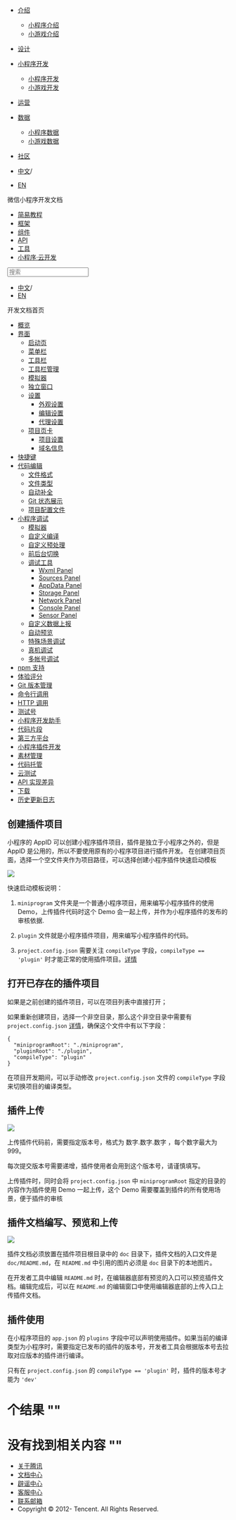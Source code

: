 <div class="book with-summary">

<div class="head">

<div class="head_box">

# [](javascript:; "_('微信公众平台 小程序')")

<div class="header_ctrls">

*   [介绍](javascript:;)
    *   [小程序介绍](https://developers.weixin.qq.com/miniprogram/introduction/index.html?t=18101520)
    *   [小游戏介绍](https://developers.weixin.qq.com/minigame/introduction/index.html?t=18101520)
*   [设计](https://developers.weixin.qq.com/miniprogram/design/index.html?t=18101520)
*   [小程序开发](javascript:;)
    *   [小程序开发](https://developers.weixin.qq.com/miniprogram/dev/index.html?t=18101520)
    *   [小游戏开发](https://developers.weixin.qq.com/minigame/dev/index.html?t=18101520)
*   [运营](https://developers.weixin.qq.com/miniprogram/product/index.html?t=18101520)
*   [数据](javascript:;)
    *   [小程序数据](https://developers.weixin.qq.com/miniprogram/analysis/index.html?t=18101520)
    *   [小游戏数据](https://developers.weixin.qq.com/minigame/analysis/index.html?t=18101520)
*   [社区](https://developers.weixin.qq.com/)

*   [中文](https://developers.weixin.qq.com/miniprogram/dev/devtools/plugin.html?t=18101520)<span class="split-line">/</span>
*   [EN](https://developers.weixin.qq.com/miniprogram/en/dev/devtools/plugin.html?t=18101520)

</div>

</div>

</div>

<div class="sub_nav_box">

<div class="sub_nav_inner">

<div class="book-summary-opr" id="js-book-summary-opr"><a class="book-summary-btn"></a></div>

<div class="top_sub_nav">

<div class="top_title_wap"><span class="icon_title icon_dev"></span>

微信小程序开发文档

</div>

*   [简易教程](../)
*   [框架](../framework/MINA.html)
*   [组件](../component/)
*   [API](../api/network/download/wx.downloadFile.html)
*   [工具](./devtools.html)
*   [小程序·云开发](../wxcloud/basis/getting-started.html)

</div>

<div id="book-search-input" role="search">

<form><label for="search-input" class="search-icon" id="js-search-icon"></label><input type="text" id="search-input" name="search-input" placeholder="搜索"> </form>

</div>

*   [中文](https://developers.weixin.qq.com/miniprogram/dev/devtools/plugin.html?t=18101520)<span class="split-line">/</span>
*   [EN](https://developers.weixin.qq.com/miniprogram/en/dev/devtools/plugin.html?t=18101520)

</div>

</div>

<div class="book-summary">

<div class="book-summary-home" id="js-summary-home"><a><span class="icon_home_s icon_dev"></span><span class="s_title_2">开发文档首页</span></a></div>

<nav role="navigation">

*   [概览](./devtools.html)
*   [界面](./page.html)
    *   [启动页](./page.html#启动页)
    *   [菜单栏](./page.html#菜单栏)
    *   [工具栏](./page.html#工具栏)
    *   [工具栏管理](./page.html#工具栏管理)
    *   [模拟器](./page.html#模拟器)
    *   [独立窗口](./page.html#独立窗口)
    *   [设置](./settings.html)
        *   [外观设置](./settings.html#外观设置)
        *   [编辑设置](./settings.html#编辑设置)
        *   [代理设置](./settings.html#代理设置)
    *   [项目页卡](./project.html)
        *   [项目设置](./project.html#项目设置)
        *   [域名信息](./project.html#域名信息)
*   [快捷键](./shortcut.html)
*   [代码编辑](./edit.html)
    *   [文件格式](./edit.html#文件格式)
    *   [文件类型](./edit.html#文件支持)
    *   [自动补全](./edit.html#自动补全)
    *   [Git 状态展示](./edit.html#git-状态展示)
    *   [项目配置文件](./projectconfig.html)
*   [小程序调试](./debug.html)
    *   [模拟器](./debug.html#模拟器)
    *   [自定义编译](./debug.html#自定义编译)
    *   [自定义预处理](./debug.html#自定义预处理)
    *   [前后台切换](./debug.html#前后台切换)
    *   [调试工具](./debug.html#调试工具)
        *   [Wxml Panel](./debug.html#wxml-panel)
        *   [Sources Panel](./debug.html#sources-panel)
        *   [AppData Panel](./debug.html#appdata-panel)
        *   [Storage Panel](./debug.html#storage-panel)
        *   [Network Panel](./debug.html#network-panel)
        *   [Console Panel](./debug.html#console-panel)
        *   [Sensor Panel](./debug.html#sensor-panel)
    *   [自定义数据上报](./debug.html#自定义数据上报)
    *   [自动预览](./debug.html#自动预览)
    *   [特殊场景调试](./different.html)
    *   [真机调试](./remote-debug.html)
    *   [多帐号调试](./multiaccount.html)
*   [npm 支持](./npm.html)
*   [体验评分](./audits.html)
*   [Git 版本管理](./git.html)
*   [命令行调用](./cli.html)
*   [HTTP 调用](./http.html)
*   [测试号](./sandbox.html)
*   [小程序开发助手](./mydev.html)
*   [代码片段](./minicode.html)
*   [第三方平台](./ext.html)
*   [小程序插件开发](./plugin.html)
*   [素材管理](../qcloud/material.html)
*   [代码托管](../qcloud/tgit.html)
*   [云测试](./monkey-test.html)
*   [API 实现差异](./notsupport.html)
*   [下载](./download.html)
*   [历史更新日志](./uplog.html)

</nav>

</div>

<div class="book-body">

<div class="body-inner">

<div class="page-wrapper" tabindex="-1" role="main">

<div class="page-inner">

<div id="book-search-results">

<div class="search-noresults">

<section class="normal markdown-section">

## 创建插件项目

小程序的 AppID 可以创建小程序插件项目，插件是独立于小程序之外的，但是 AppID 是公用的，所以不要使用原有的小程序项目进行插件开发。 在创建项目页面，选择一个空文件夹作为项目路径，可以选择创建小程序插件快速启动模板

![](https://developers.weixin.qq.com/miniprogram/dev/devtools/image/devtools2/createplugin.png?t=18101520)

快速启动模板说明：

1.  `miniprogram` 文件夹是一个普通小程序项目，用来编写小程序插件的使用 Demo，上传插件代码时这个 Demo 会一起上传，并作为小程序插件的发布的审核依据.

2.  `plugin` 文件就是小程序插件项目，用来编写小程序插件的代码。

3.  `project.config.json` 需要关注 `compileType` 字段，`compileType == 'plugin'` 时才能正常的使用插件项目。[详情](projectconfig.html)

## 打开已存在的插件项目

如果是之前创建的插件项目，可以在项目列表中直接打开；

如果重新创建项目，选择一个非空目录，那么这个非空目录中需要有 `project.config.json` [详情](projectconfig.html)，确保这个文件中有以下字段：

    {
      "miniprogramRoot": "./miniprogram",
      "pluginRoot": "./plugin",
      "compileType": "plugin"
    }

在项目开发期间，可以手动修改 `project.config.json` 文件的 `compileType` 字段来切换项目的编译类型。

## 插件上传

![](https://developers.weixin.qq.com/miniprogram/dev/devtools/image/devtools2/uploadplugin.png?t=18101520)

上传插件代码前，需要指定版本号，格式为 数字.数字.数字 ，每个数字最大为 999。

每次提交版本号需要递增，插件使用者会用到这个版本号，请谨慎填写。

上传插件时，同时会将 `project.config.json` 中 `miniprogramRoot` 指定的目录的内容作为插件使用 Demo 一起上传，这个 Demo 需要覆盖到插件的所有使用场景，便于插件的审核

## 插件文档编写、预览和上传

![](https://developers.weixin.qq.com/miniprogram/dev/devtools/image/devtools2/uploadplugindoc.png?t=18101520)

插件文档必须放置在插件项目根目录中的 `doc` 目录下，插件文档的入口文件是 `doc/README.md`，在 `README.md` 中引用的图片必须是 `doc` 目录下的本地图片。

在开发者工具中编辑 `README.md` 时，在编辑器底部有预览的入口可以预览插件文档。编辑完成后，可以在 `README.md` 的编辑窗口中使用编辑器底部的上传入口上传插件文档。

## 插件使用

在小程序项目的 `app.json` 的 `plugins` 字段中可以声明使用插件。如果当前的编译类型为小程序时，需要指定已发布的插件的版本号，开发者工具会根据版本号去拉取对应版本的插件进行编译。

只有在 `project.config.json` 的 `compileType == 'plugin'` 时，插件的版本号才能为 `'dev'`

</section>

</div>

<div class="search-results">

<div class="has-results">

# <span class="search-results-count"></span>个结果 "<span class="search-query"></span>"

</div>

<div class="no-results">

# 没有找到相关内容 "<span class="search-query"></span>"

</div>

</div>

</div>

</div>

</div>

<div class="foot" id="footer">

*   [关于腾讯](https://www.tencent.com/)
*   [文档中心](https://developers.weixin.qq.com/miniprogram/introduction/index.html)
*   [辟谣中心](https://mp.weixin.qq.com/cgi-bin/opshowpage?action=dispelinfo)
*   [客服中心](https://kf.qq.com/product/wx_xcx.html)
*   [联系邮箱](mailto:weixinmp@qq.com)
*   Copyright © 2012-<span id="s_copyright_year"></span> Tencent. All Rights Reserved.

</div>

</div>

[](./ext.html)[](../qcloud/material.html)</div>

</div>